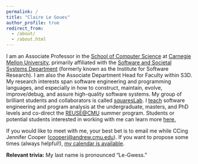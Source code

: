 ```yaml
---
permalink: /
title: "Claire Le Goues"
author_profile: true
redirect_from: 
  - /about/
  - /about.html
---
```



I am an Associate Professor in the [School of Computer
Science](http://www.cs.cmu.edu/) at [Carnegie Mellon
University](http://www.cmu.edu/), primarily affiliated with the [Software and
Societal Systems Department](https://s3d.cs.cmu.edu) (formerly known as the Institute for
Software Research).  I am also the Associate Department Head for Faculty within S3D.  My research interests span software engineering and
programming languages, and especially in how to construct, maintain, evolve,
improve/debug, and assure high-quality software systems. My group of brilliant
students and collaborators is called [squaresLab](http://squareslab.github.io/). I [teach](/teaching.html) software engineering
and program analysis at the undergraduate, masters, and PhD levels and co-direct
the [REUSE@CMU](http://reuse.cs.cmu.edu/) summer program.
Students or potential students interested in working with me can learn more [here.](/advising.html)

If you would like to meet with me, your best bet is to email me while CCing Jennifer Cooper (cooperj@andrew.cmu.edu).  If you want to propose some times (always helpful!), [my calendar is available](/calendar.html).

**Relevant trivia:** My last name is pronounced “Le-Gwess.”
